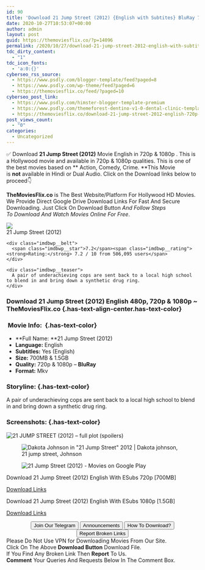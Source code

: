 ```yaml
---
id: 90
title: 'Download 21 Jump Street (2012) {English with Subtites} BluRay 720p [700MB] || 1080p [1.5GB]'
date: 2020-10-27T10:53:07+00:00
author: admin
layout: post
guid: https://themoviesflix.co/?p=14096
permalink: /2020/10/27/download-21-jump-street-2012-english-with-subtites-bluray-720p-700mb-1080p-1-5gb/
tdc_dirty_content:
  - "1"
tdc_icon_fonts:
  - 'a:0:{}'
cyberseo_rss_source:
  - https://www.psdly.com/blogger-template/feed?paged=8
  - https://www.psdly.com/wp-theme/feed?paged=6
  - https://themoviesflix.co/feed/?paged=10
cyberseo_post_link:
  - https://www.psdly.com/himster-blogger-template-premium
  - https://www.psdly.com/themeforest-dentino-v1-0-dental-clinic-template-kit-28409821
  - https://themoviesflix.co/download-21-jump-street-2012-english-720p-1080p/
post_views_count:
  - "0"
categories:
  - Uncategorized
---
```

✅ Download&nbsp;**21 Jump Street (2012)**&nbsp;Movie&nbsp;English in&nbsp;720p&nbsp;&&nbsp;1080p&nbsp;. This is a Hollywood movie and available in&nbsp;720p&nbsp;&&nbsp;1080p&nbsp;qualities. This is one of the best movies based on&nbsp;**&nbsp;Action,&nbsp;Comedy,&nbsp;Crime.&nbsp;**This Movie is&nbsp;**not**&nbsp;available in Hindi or Dual Audio.&nbsp;Click on the Download links below to proceed👇

**TheMoviesFlix.co**&nbsp;is The Best Website/Platform For Hollywood HD Movies. We Provide Direct Google Drive Download Links For Fast And Secure Downloading. Just Click On Download Button&nbsp;_And Follow Steps To&nbsp;Download And Watch Movies Online For Free_.

<div class="imdbwp imdbwp--movie dark">
  <div class="imdbwp__thumb">
    <a class="imdbwp__link" target="_blank" title="21 Jump Street" href="https://www.imdb.com/title/tt1232829/" rel="nofollow noopener noreferrer"><img class="imdbwp__img" src="https://m.media-amazon.com/images/M/MV5BNTZjNzRjMTMtZDMzNy00Y2ZjLTg0OTAtZjVhNzYyZmJjOTljXkEyXkFqcGdeQXVyODE5NzE3OTE@._V1_SX300.jpg" /></a>
  </div>
  
  <div class="imdbwp__content">
    <div class="imdbwp__header">
      <span class="imdbwp__title">21 Jump Street</span> (2012)
    </div>
    
    <div class="imdbwp__belt">
      <span class="imdbwp__star">7.2</span><span class="imdbwp__rating"><strong>Rating:</strong> 7.2 / 10 from 506,095 users</span>
    </div>
    
    <div class="imdbwp__teaser">
      A pair of underachieving cops are sent back to a local high school to blend in and bring down a synthetic drug ring.
    </div>
  </div>
</div>

### Download 21 Jump Street (2012) English 480p, 720p & 1080p ~ TheMoviesFlix.co {.has-text-align-center.has-text-color}

### &nbsp;Movie Info:&nbsp; {.has-text-color}

  * **Full Name:&nbsp;**21 Jump Street (2012)
  * **Language:**&nbsp;English
  * **Subtitles:**&nbsp;Yes (English)
  * **Size:**&nbsp;700MB & 1.5GB
  * **Quality:**&nbsp;720p & 1080p –&nbsp;**BluRay**
  * **Format:**&nbsp;Mkv

### Storyline: {.has-text-color}

A pair of underachieving cops are sent back to a local high school to blend in and bring down a synthetic drug ring.

### Screenshots: {.has-text-color}<figure class="wp-block-image">

![21 JUMP STREET (2012) – full plot (spoilers)](https://fullplot.info/wp-content/uploads/2019/05/21_jump_street.jpg) </figure> <figure class="wp-block-image">![Dakota Johnson in "21 Jump Street" 2012 | Dakota johnson, 21 jump street, Johnson](https://i.pinimg.com/originals/7d/8b/63/7d8b63d5a04361c75d033f2a08cc02fc.jpg)</figure> <figure class="wp-block-image">![21 Jump Street (2012) - Movies on Google Play](https://lh3.googleusercontent.com/proxy/mCA3qjzbzY2OEITUssVwQaK9rtSSwV_xxfbsPW4_QkA_8V52s7BoTZXagK_b1e2HforWfhCqQUxYqG7y5eemLtHcAEpJJtkVHLQVUKVc_gCCNcaWU1iOEA=w720-h405-rw)</figure> 

<p class="has-text-align-center has-text-color has-medium-font-size">
  Download 21 Jump Street (2012) English With ESubs 720p [700MB]
</p>

<span class="mb-center maxbutton-3-center"><span class="maxbutton-3-container mb-container"><a class="maxbutton-3 maxbutton maxbutton-post-button" target="_blank" rel="nofollow noopener noreferrer" href="https://coinquint.com/a18108/"><span class="mb-text">Download Links</span></a></span></span>

<p class="has-text-align-center has-text-color has-medium-font-size">
  Download 21 Jump Street (2012) English With ESubs 1080p [1.5GB]
</p>

<span class="mb-center maxbutton-3-center"><span class="maxbutton-3-container mb-container"><a class="maxbutton-3 maxbutton maxbutton-post-button" target="_blank" rel="nofollow noopener noreferrer" href="https://coinquint.com/a18110/"><span class="mb-text">Download Links</span></a></span></span>

<center>
</center>

<center>
  <a href="https://t.me/themoviesflixcom" target="_blank" data-wpel-link="external" rel="nofollow external noopener noreferrer"><button class="button button5">Join Our Telegram</button></a> <a href="https://themoviesflix.co/download-21-jump-street-2012-english-720p-1080p/#" target="_blank" data-wpel-link="external" rel="nofollow external noopener noreferrer"><button class="button button5">Announcements</button></a> <a href="https://themoviesflix.com/how-to-download/" target="_blank" data-wpel-link="external" rel="nofollow external noopener noreferrer"><button class="button button5">How To Download?</button></a> <a href="https://themoviesflix.co/download-21-jump-street-2012-english-720p-1080p/#" target="_blank" data-wpel-link="external" rel="nofollow external noopener noreferrer"><button class="button button5">Report Broken Links</button></a>
</center>

<div class="alert alert-danger">
  Please Do Not Use VPN for Downloading Movies From Our Site.
</div>

<div class="alert alert-success">
  Click On The Above <strong>Download Button</strong> Download File.
</div>

<div class="alert alert-warning">
  If You Find Any Broken Link Then <strong>Report</strong> To Us.
</div>

<div class="alert alert-info">
  <strong>Comment</strong> Your Queries And Requests Below In The Comment Box.
</div>